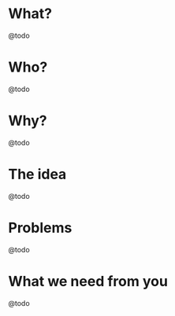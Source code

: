 # What?
@todo

# Who?
@todo

# Why?
@todo

# The idea
@todo

# Problems
@todo

# What we need from you
@todo
